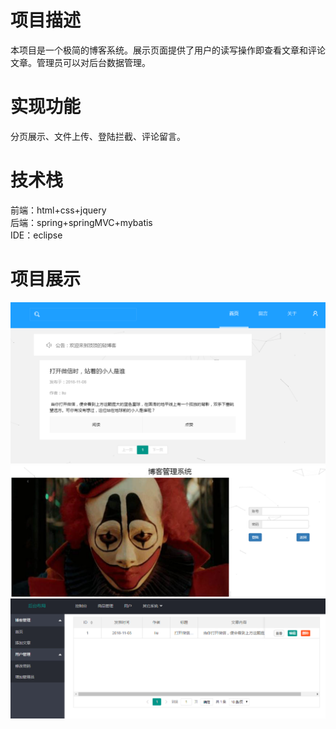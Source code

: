 # 项目描述
本项目是一个极简的博客系统。展示页面提供了用户的读写操作即查看文章和评论文章。管理员可以对后台数据管理。
# 实现功能
分页展示、文件上传、登陆拦截、评论留言。
# 技术栈
前端：html+css+jquery  
后端：spring+springMVC+mybatis  
IDE：eclipse
# 项目展示
![linear](https://github.com/liugongding/blog/blob/master/description/首页.png)
![linear](https://github.com/liugongding/blog/blob/master/description/登陆.png)
![linear](https://github.com/liugongding/blog/blob/master/description/后台数据.png)


